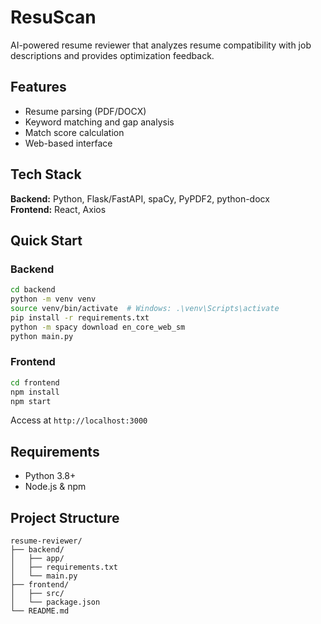# ResuScan

AI-powered resume reviewer that analyzes resume compatibility with job descriptions and provides optimization feedback.

## Features

- Resume parsing (PDF/DOCX)
- Keyword matching and gap analysis
- Match score calculation
- Web-based interface

## Tech Stack

**Backend:** Python, Flask/FastAPI, spaCy, PyPDF2, python-docx  
**Frontend:** React, Axios

## Quick Start

### Backend
```bash
cd backend
python -m venv venv
source venv/bin/activate  # Windows: .\venv\Scripts\activate
pip install -r requirements.txt
python -m spacy download en_core_web_sm
python main.py
```

### Frontend
```bash
cd frontend
npm install
npm start
```

Access at `http://localhost:3000`

## Requirements
- Python 3.8+
- Node.js & npm

## Project Structure
```
resume-reviewer/
├── backend/
│   ├── app/
│   ├── requirements.txt
│   └── main.py
├── frontend/
│   ├── src/
│   └── package.json
└── README.md
```
